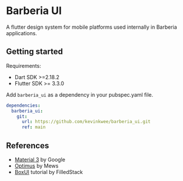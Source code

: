 # Barberia UI
A flutter design system for mobile platforms used internally in Barberia applications.

## Getting started

Requirements:
 - Dart SDK >=2.18.2
 - Flutter SDK >= 3.3.0

Add ```barberia_ui``` as a dependency in your pubspec.yaml file.
```yaml
dependencies:
  barberia_ui:
    git:
      url: https://github.com/kevinkwee/barberia_ui.git
      ref: main
```

## References
 - [Material 3](https://m3.material.io/) by Google
 - [Optimus](https://github.com/MewsSystems/mews-flutter/tree/master/optimus) by Mews
 - [BoxUI](https://www.filledstacks.com/post/building-a-design-system-in-flutter/) tutorial by FilledStack
 